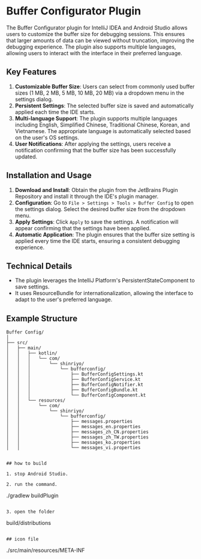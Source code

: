 # Buffer Configurator Plugin

The Buffer Configurator plugin for IntelliJ IDEA and Android Studio allows users to customize the buffer size for debugging sessions. This ensures that larger amounts of data can be viewed without truncation, improving the debugging experience. The plugin also supports multiple languages, allowing users to interact with the interface in their preferred language.

## Key Features

1. **Customizable Buffer Size**: Users can select from commonly used buffer sizes (1 MB, 2 MB, 5 MB, 10 MB, 20 MB) via a dropdown menu in the settings dialog.
2. **Persistent Settings**: The selected buffer size is saved and automatically applied each time the IDE starts.
3. **Multi-language Support**: The plugin supports multiple languages including English, Simplified Chinese, Traditional Chinese, Korean, and Vietnamese. The appropriate language is automatically selected based on the user's OS settings.
4. **User Notifications**: After applying the settings, users receive a notification confirming that the buffer size has been successfully updated.

## Installation and Usage

1. **Download and Install**: Obtain the plugin from the JetBrains Plugin Repository and install it through the IDE's plugin manager.
2. **Configuration**: Go to `File > Settings > Tools > Buffer Config` to open the settings dialog. Select the desired buffer size from the dropdown menu.
3. **Apply Settings**: Click `Apply` to save the settings. A notification will appear confirming that the settings have been applied.
4. **Automatic Application**: The plugin ensures that the buffer size setting is applied every time the IDE starts, ensuring a consistent debugging experience.

## Technical Details

- The plugin leverages the IntelliJ Platform's PersistentStateComponent to save settings.
- It uses ResourceBundle for internationalization, allowing the interface to adapt to the user's preferred language.

## Example Structure

```plaintext
Buffer Config/
│
├── src/
│   ├── main/
│   │   ├── kotlin/
│   │   │   └── com/
│   │   │       └── shinriyo/
│   │   │           └── bufferconfig/
│   │   │               ├── BufferConfigSettings.kt
│   │   │               ├── BufferConfigService.kt
│   │   │               ├── BufferConfigNotifier.kt
│   │   │               ├── BufferConfigBundle.kt
│   │   │               └── BufferConfigComponent.kt
│   │   └── resources/
│   │       └── com/
│   │           └── shinriyo/
│   │               └── bufferconfig/
│   │                   ├── messages.properties
│   │                   ├── messages_en.properties
│   │                   ├── messages_zh_CN.properties
│   │                   ├── messages_zh_TW.properties
│   │                   ├── messages_ko.properties
│   │                   └── messages_vi.properties


## how to build

1. stop Android Studio.

2. run the command.

```
./gradlew buildPlugin
```

3. open the folder

```
build/distributions
```

## icon file

```
./src/main/resources/META-INF
```

